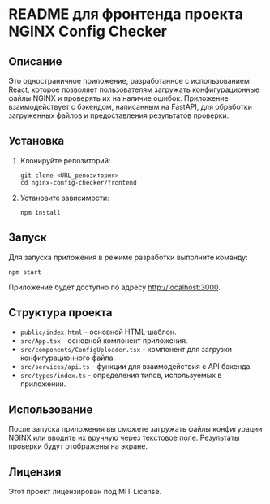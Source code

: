 # README для фронтенда проекта NGINX Config Checker

## Описание
Это одностраничное приложение, разработанное с использованием React, которое позволяет пользователям загружать конфигурационные файлы NGINX и проверять их на наличие ошибок. Приложение взаимодействует с бэкендом, написанным на FastAPI, для обработки загруженных файлов и предоставления результатов проверки.

## Установка

1. Клонируйте репозиторий:
   ```
   git clone <URL_репозитория>
   cd nginx-config-checker/frontend
   ```

2. Установите зависимости:
   ```
   npm install
   ```

## Запуск

Для запуска приложения в режиме разработки выполните команду:
```
npm start
```
Приложение будет доступно по адресу [http://localhost:3000](http://localhost:3000).

## Структура проекта

- `public/index.html` - основной HTML-шаблон.
- `src/App.tsx` - основной компонент приложения.
- `src/components/ConfigUploader.tsx` - компонент для загрузки конфигурационного файла.
- `src/services/api.ts` - функции для взаимодействия с API бэкенда.
- `src/types/index.ts` - определения типов, используемых в приложении.

## Использование

После запуска приложения вы сможете загружать файлы конфигурации NGINX или вводить их вручную через текстовое поле. Результаты проверки будут отображены на экране.

## Лицензия
Этот проект лицензирован под MIT License.